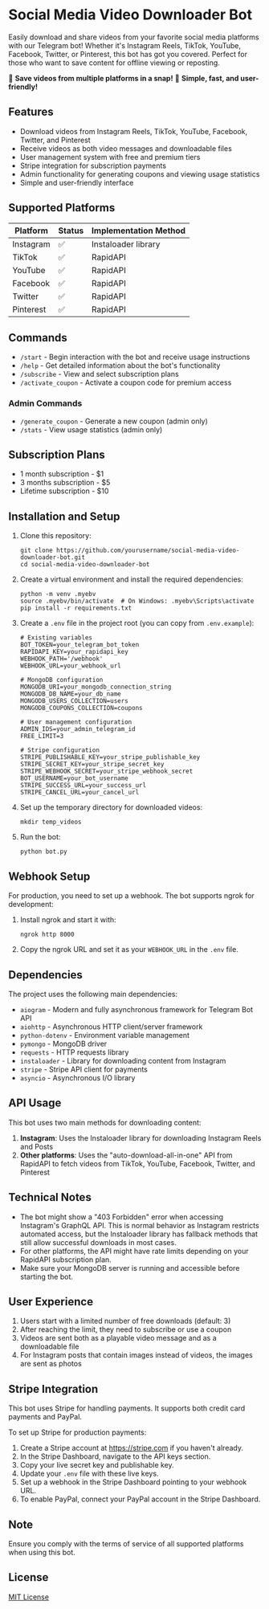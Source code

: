 # Social Media Video Downloader Bot

Easily download and share videos from your favorite social media platforms with our Telegram bot! Whether it's Instagram Reels, TikTok, YouTube, Facebook, Twitter, or Pinterest, this bot has got you covered. Perfect for those who want to save content for offline viewing or reposting.

🎥 **Save videos from multiple platforms in a snap!**
🚀 **Simple, fast, and user-friendly!**

## Features

- Download videos from Instagram Reels, TikTok, YouTube, Facebook, Twitter, and Pinterest
- Receive videos as both video messages and downloadable files
- User management system with free and premium tiers
- Stripe integration for subscription payments
- Admin functionality for generating coupons and viewing usage statistics
- Simple and user-friendly interface

## Supported Platforms

| Platform  | Status | Implementation Method |
| --------- | ------ | --------------------- |
| Instagram | ✅     | Instaloader library   |
| TikTok    | ✅     | RapidAPI             |
| YouTube   | ✅     | RapidAPI             |
| Facebook  | ✅     | RapidAPI             |
| Twitter   | ✅     | RapidAPI             |
| Pinterest | ✅     | RapidAPI             |

## Commands

- `/start` - Begin interaction with the bot and receive usage instructions
- `/help` - Get detailed information about the bot's functionality
- `/subscribe` - View and select subscription plans
- `/activate_coupon` - Activate a coupon code for premium access

### Admin Commands

- `/generate_coupon` - Generate a new coupon (admin only)
- `/stats` - View usage statistics (admin only)

## Subscription Plans

- 1 month subscription - $1
- 3 months subscription - $5
- Lifetime subscription - $10

## Installation and Setup

1. Clone this repository:

   ```
   git clone https://github.com/yourusername/social-media-video-downloader-bot.git
   cd social-media-video-downloader-bot
   ```

2. Create a virtual environment and install the required dependencies:

   ```
   python -m venv .myebv
   source .myebv/bin/activate  # On Windows: .myebv\Scripts\activate
   pip install -r requirements.txt
   ```

3. Create a `.env` file in the project root (you can copy from `.env.example`):

   ```
   # Existing variables
   BOT_TOKEN=your_telegram_bot_token
   RAPIDAPI_KEY=your_rapidapi_key
   WEBHOOK_PATH='/webhook'
   WEBHOOK_URL=your_webhook_url

   # MongoDB configuration
   MONGODB_URI=your_mongodb_connection_string
   MONGODB_DB_NAME=your_db_name
   MONGODB_USERS_COLLECTION=users
   MONGODB_COUPONS_COLLECTION=coupons

   # User management configuration
   ADMIN_IDS=your_admin_telegram_id
   FREE_LIMIT=3

   # Stripe configuration
   STRIPE_PUBLISHABLE_KEY=your_stripe_publishable_key
   STRIPE_SECRET_KEY=your_stripe_secret_key
   STRIPE_WEBHOOK_SECRET=your_stripe_webhook_secret
   BOT_USERNAME=your_bot_username
   STRIPE_SUCCESS_URL=your_success_url
   STRIPE_CANCEL_URL=your_cancel_url
   ```

4. Set up the temporary directory for downloaded videos:

   ```
   mkdir temp_videos
   ```

5. Run the bot:
   ```
   python bot.py
   ```

## Webhook Setup

For production, you need to set up a webhook. The bot supports ngrok for development:

1. Install ngrok and start it with:
   ```
   ngrok http 8000
   ```

2. Copy the ngrok URL and set it as your `WEBHOOK_URL` in the `.env` file.

## Dependencies

The project uses the following main dependencies:

- `aiogram` - Modern and fully asynchronous framework for Telegram Bot API
- `aiohttp` - Asynchronous HTTP client/server framework
- `python-dotenv` - Environment variable management
- `pymongo` - MongoDB driver
- `requests` - HTTP requests library
- `instaloader` - Library for downloading content from Instagram
- `stripe` - Stripe API client for payments
- `asyncio` - Asynchronous I/O library

## API Usage

This bot uses two main methods for downloading content:

1. **Instagram**: Uses the Instaloader library for downloading Instagram Reels and Posts
2. **Other platforms**: Uses the "auto-download-all-in-one" API from RapidAPI to fetch videos from TikTok, YouTube, Facebook, Twitter, and Pinterest

## Technical Notes

- The bot might show a "403 Forbidden" error when accessing Instagram's GraphQL API. This is normal behavior as Instagram restricts automated access, but the Instaloader library has fallback methods that still allow successful downloads in most cases.
- For other platforms, the API might have rate limits depending on your RapidAPI subscription plan.
- Make sure your MongoDB server is running and accessible before starting the bot.

## User Experience

1. Users start with a limited number of free downloads (default: 3)
2. After reaching the limit, they need to subscribe or use a coupon
3. Videos are sent both as a playable video message and as a downloadable file
4. For Instagram posts that contain images instead of videos, the images are sent as photos

## Stripe Integration

This bot uses Stripe for handling payments. It supports both credit card payments and PayPal.

To set up Stripe for production payments:

1. Create a Stripe account at https://stripe.com if you haven't already.
2. In the Stripe Dashboard, navigate to the API keys section.
3. Copy your live secret key and publishable key.
4. Update your `.env` file with these live keys.
5. Set up a webhook in the Stripe Dashboard pointing to your webhook URL.
6. To enable PayPal, connect your PayPal account in the Stripe Dashboard.

## Note

Ensure you comply with the terms of service of all supported platforms when using this bot.

## License

[MIT License](LICENSE)

